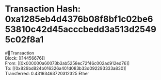 
Transaction Hash: 0xa1285eb4d4376b08f8bf1c02be653810c42d45acccbedd3a513d25495c02f8a1
====================================================================================
  
#💸Transaction  
Block: [[14456676]]  
From: [[0x000000a60073b3ab5258ec72f46c002ad912ed76]]  
To: [[0x829bd824b016326a401d083b33d092293333a830]]  
Transferred: 0.43193463720312325 Ether